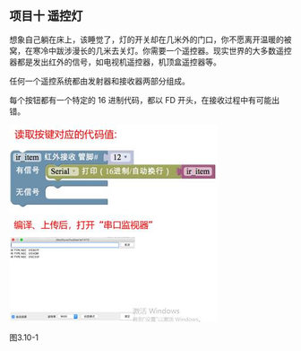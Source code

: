 ## 项目十 遥控灯

想象自己躺在床上，该睡觉了，灯的开关却在几米外的门口，你不愿离开温暖的被窝，在寒冷中跋涉漫长的几米去关灯。你需要一个遥控器。现实世界的大多数遥控器都是发出红外的信号，如电视机遥控器，机顶盒遥控器等。

任何一个遥控系统都由发射器和接收器两部分组成。

每个按钮都有一个特定的 16 进制代码，都以 FD 开头，在接收过程中有可能出错。

![img](/assets/image332.jpg)

图3.10-1

###  